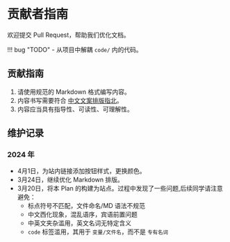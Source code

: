 # 贡献者指南

欢迎提交 Pull Request，帮助我们优化文档。

!!! bug "TODO"
    - 从项目中解耦 `code/` 内的代码。

## 贡献指南

1. 请使用规范的 Markdown 格式编写内容。
2. 内容书写需要符合 [中文文案排版指北](https://github.com/sparanoid/chinese-copywriting-guidelines/blob/master/README.zh-Hans.md)。
3. 内容应当具有指导性、可读性、可理解性。

## 维护记录

### 2024 年

- 4月1日，为站内链接添加按钮样式，更换颜色。
- 3月24日，继续优化 Markdown 排版。
- 3月20日，将本 Plan 的构建为站点。过程中发现了一些问题,后续同学请注意避免：
    - 标点符号不匹配，文件命名/MD 语法不规范
    - 中文西化现象，混乱语序，宾语前置问题
    - 中英文夹杂滥用，英文名词无特定含义
    - `code` 标签滥用，其用于 `变量/文件名`，而不是 `专有名词`
